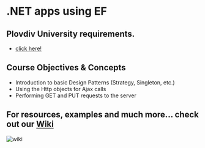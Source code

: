 # .NET apps using EF

## Plovdiv University requirements. 
- [click here!](https://github.com/BaiGanio/PU-DB-Apps-With-EF/blob/master/%D0%A3%D1%87%D0%B5%D0%B1%D0%BD%D0%B0%20%D0%BF%D1%80%D0%BE%D0%B3%D1%80%D0%B0%D0%BC%D0%B0%20DB%20Apps.pdf)

## Course Objectives & Concepts
* Introduction to basic Design Patterns (Strategy, Singleton, etc.)
* Using the Http objects for Ajax calls
* Performing GET and PUT requests to the server

## For resources, examples and much more... check out our [Wiki](https://github.com/BaiGanio/PU-DB-Apps-With-EF/wiki)

![wiki](https://raw.githubusercontent.com/BaiGanio/PU-DB-Apps-With-EF/master/repo-images/BG%20Wiki.png)
    
